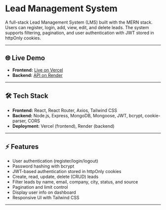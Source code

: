 # Lead Management System

A full-stack Lead Management System (LMS) built with the MERN stack. Users can register, login, add, view, edit, and delete leads. The system supports filtering, pagination, and user authentication with JWT stored in httpOnly cookies.

---

## 🌐 Live Demo

- **Frontend:** [Live on Vercel](https://lead-management-system-erino.vercel.app)  
- **Backend:** [API on Render](https://lead-management-system-erino.onrender.com)

---

## 🛠 Tech Stack

- **Frontend:** React, React Router, Axios, Tailwind CSS  
- **Backend:** Node.js, Express, MongoDB, Mongoose, JWT, bcrypt, cookie-parser, CORS  
- **Deployment:** Vercel (frontend), Render (backend)  

---

## ⚡ Features

- User authentication (register/login/logout)  
- Password hashing with bcrypt  
- JWT-based authentication stored in httpOnly cookies  
- Create, read, update, delete (CRUD) leads  
- Filter leads by name, email, company, city, status, and source  
- Pagination and limit control  
- Display user info on dashboard  
- Responsive UI with Tailwind CSS  

---

